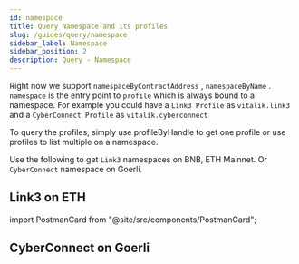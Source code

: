 ```yaml
---
id: namespace
title: Query Namespace and its profiles
slug: /guides/query/namespace
sidebar_label: Namespace
sidebar_position: 2
description: Query - Namespace
---
```


Right now we support `namespaceByContractAddress` , `namespaceByName` . `namespace` is the entry point to `profile` which is always bound to a namespace. For example you could have a `Link3 Profile` as `vitalik.link3` and a `CyberConnect Profile` as `vitalik.cyberconnect`

To query the profiles, simply use profileByHandle to get one profile or use profiles to list multiple on a namespace.

Use the following to get `Link3` namespaces on BNB, ETH Mainnet. Or `CyberConnect` namespace on Goerli.

## Link3 on ETH

import PostmanCard from "@site/src/components/PostmanCard";

<PostmanCard 
  queryURL="https://www.postman.com/cyberconnect-v2/workspace/cyberconnect-v2/request/20133006-60a8c464-8c6b-48cd-a138-7f5ca462a00b"
  exampleURL="https://www.postman.com/cyberconnect-v2/workspace/cyberconnect-v2/example/20133006-79eb293e-a493-48fc-ac97-5c06eea53d20"
/>

## CyberConnect on Goerli

<PostmanCard 
  queryURL="https://www.postman.com/cyberconnect-v2/workspace/cyberconnect-v2/request/20133006-2067d63f-e7d5-4d86-a2d2-2d96077d2b97"
  exampleURL="https://www.postman.com/cyberconnect-v2/workspace/cyberconnect-v2/example/20133006-54797ffe-ddb0-4773-b658-f4f712af02cb"
/>

